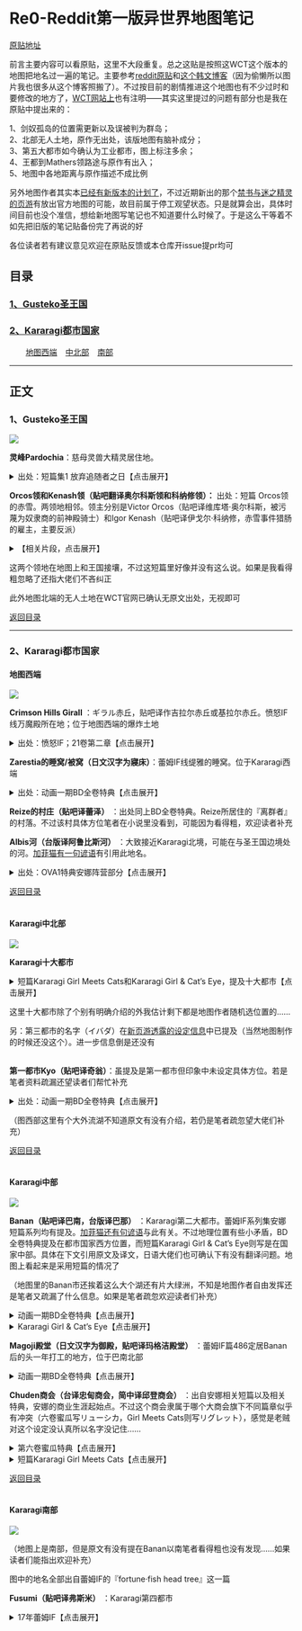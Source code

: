 # Re0-Reddit第一版异世界地图笔记

[原贴地址](https://tieba.baidu.com/p/6614464253)



前言主要内容可以看原贴，这里不大段重复。总之这贴是按照这WCT这个版本的地图把地名过一遍的笔记。主要参考[reddit原贴](https://www.reddit.com/r/Re_Zero/comments/f9v2nb/media_rezero_world_map)和[这个韩文博客](https://blog.naver.com/000124hj/221829300124)（因为偷懒所以图片我也很多从这个博客照搬了）。不过按目前的剧情推进这个地图也有不少过时和要修改的地方了，[WCT网站上](https://witchculttranslation.com/re-zero-world-map)也有注明——其实这里提过的问题有部分也是我在原贴中提出来的：


1、剑奴孤岛的位置需更新以及误被判为群岛；<br/>
2、北部无人土地，原作无出处，该版地图有脑补成分；<br/>
3、第五大都市如今确认为工业都市，图上标注多余；<br/>
4、王都到Mathers领路途与原作有出入；<br/>
5、地图中各地距离与原作描述不成比例<br/>



另外地图作者其实本[已经有新版本的计划了](https://twitter.com/rezidl/status/1373872697416019968)，不过近期新出的那个[禁书与迷之精灵的页游](https://rezero.fandom.com/zh/wiki/%E7%A6%81%E4%B9%A6%E4%B8%8E%E8%B0%9C%E4%B9%8B%E7%B2%BE%E7%81%B5)有放出官方地图的可能，故目前属于停工观望状态。只是就算会出，具体时间目前也没个准信，想给新地图写笔记也不知道要什么时候了。于是这么干等着不如先把旧版的笔记贴备份完了再说的好

各位读者若有建议意见欢迎在原贴反馈或本仓库开issue提pr均可

## 目录

### [1、Gusteko圣王国](#1Gusteko圣王国)
### [2、Kararagi都市国家](#2Kararagi都市国家)
&emsp; &ensp; [地图西端](#地图西端) &ensp; [中北部](#Kararagi中北部) &ensp; [南部](#Kararagi南部)




----


## 正文

### 1、Gusteko圣王国

![](https://github.com/CanopusEtaCarinae/tiebaposts/blob/master/mapnote/image/pardochia.png)


**灵峰Pardochia**：慈母灵兽大精灵居住地。

<details>
<summary>出处：短篇集1 放弃追随者之日【点击展开】</summary>

> ──北方的古斯提克聖王國由於嚴寒與險峻山脈橫亙，是對人與動物而言皆得被迫面臨嚴酷考驗的國家。在整年皆降雪的環境下，只能栽種抗寒的少數幾種農作物，取而代之的是靠著家畜飼育與高聳山脈沉眠的許多魔礦石礦脈，國力便是靠著採掘事業與販賣魔礦石維持。
>
> 另外，靈峰帕德奇亞的山頂還有四大精靈之一「聖獸歐德格拉斯」以強大力量君臨天下。
<br/>
</details>

**Orcos领和Kenash领（贴吧翻译奥尔科斯领和科纳修领）：** 出处：短篇 Orcos领的赤雪。两领地相邻。领主分别是Victor Orcos（贴吧译维库塔·奥尔科斯，被污蔑为奴隶商的前神殿骑士）和Igor Kenash（贴吧译伊戈尔·科纳修，赤雪事件猎肠的雇主，主要反派）

<details>
<summary>【相关片段，点击展开】</summary>

> 捏紧拳头的伊戈尔奋力诉说的，是发生在与他治理的科纳修领相邻的奥尔科斯领中的丑闻。
<br/>
</details>

这两个领地在地图上和王国接壤，不过这短篇里好像并没有这么说。如果是我看得粗忽略了还指大佬们不吝纠正

此外地图北端的无人土地在WCT官网已确认无原文出处，无视即可

[返回目录](#目录)<br/>

----

### 2、Kararagi都市国家

#### 地图西端

![](https://github.com/CanopusEtaCarinae/tiebaposts/blob/master/mapnote/image/redhill.png)


**Crimson Hills Girall** ：ギラル赤丘，贴吧译作吉拉尔赤丘或基拉尔赤丘。愤怒IF线万魔殿所在地；位于地图西端的爆炸土地

<details>
<summary>出处：愤怒IF；21卷第二章【点击展开】</summary>

愤怒IF：

> 「总之，所幸艾米莉亚大人没事。……和我一同离开这里吧。城外有龙车。乘车前往鲁古尼卡」
>
> 「去鲁古尼卡……这里，是哪？」
>
> 「这里是卡拉拉基都市国家边界上，藏身吉拉尔赤丘的城堡……要找到地方费了一番功夫，多亏了出色的谍报员和潜伏者里应外合」

21卷第二章：

> 「米露拉也不过是那个样子，沙丘要是突然变成灼热地狱才反倒奇怪吗」
>
> 「正是如此。这里跟处于世界地图西端的基拉尔赤丘可不同呀」
>
> 「顺便问一句，那个叫基拉尔赤丘的是个怎样的地方？」
>
> 「丘上的沙粒全都是细小的魔石碎片，是一整年都在爆炸的土地的说」
<br/>
</details>

**Zarestia的睡窝/被窝（日文汉字为寢床）**：蕾姆IF线缇雅的睡窝。位于Kararagi西端

<details>
<summary>出处：动画一期BD全卷特典【点击展开】</summary>

第五章

> 原来，她是被称为四大精灵的拥有强大力量的四个大精灵之一，在卡拉拉奇西端的『塞蕾丝缇雅的睡窝』这个地方所居住的存在。
<br/>
</details>

**Reize的村庄（贴吧译蕾泽）** ：出处同上BD全卷特典。Reize所居住的『离群者』的村落。不过该村具体方位笔者在小说里没看到，可能因为看得粗，欢迎读者补充

**Albis河（台版译阿鲁比斯河）** ：大致接近Kararagi北境，可能在与圣王国边境处的河。[加菲猫有一句谚语](https://github.com/CanopusEtaCarinae/garf_saying#108%E5%9C%9F%E8%9C%98%E8%9B%9B-6%E6%96%876966)有引用此地名。

<details>
<summary>出处：OVA1特典安娜阵营部分【点击展开】</summary>

> 「不过达到一定规模的雪也会成为一种威胁。安娜塔西亚大人，您造访过古斯提科圣王国吗？」
>
> 「嗯———（表思考）最远也就去过阿比斯河流域。再远滴话，对于偶这样娇弱滴少女来说就太残忍啦。」
>
> 安娜塔西亚捂嘴偷笑。但尤里乌斯却深深地点头并说道：「您看的真透彻。」
>
> 「鉴于您现在的地位，或许不久的将来就会有机会正式造访，届时请多保重。古斯提科的土地吞噬的他国人民，比您想象中的只多不少。」
<br/>
</details>

[返回目录](#目录)<br/>
<br/>

#### Kararagi中北部

![](https://github.com/CanopusEtaCarinae/tiebaposts/blob/master/mapnote/image/kyo.png)


**Kararagi十大都市**

<details>
<summary>短篇Kararagi Girl Meets Cats和Kararagi Girl & Cat’s Eye，提及十大都市【点击展开】</summary>

Kararagi Girl Meets Cats：

> 卡拉拉基是由一到十区分十个大都市，每个都市皆在都市长与都市法的掌管下，以小国家运作组合成为某种联合国的形式。

Kararagi Girl & Cat’s Eye：

> 在複数都市连接形成国家的卡拉拉基之中，卡拉拉基城邦的都市「巴那」是十大都市之一，也是位居第二都市的城镇。
<br/>
</details>

这里十大都市除了个别有明确介绍的外我估计剩下都是地图作者随机选位置的……

另：第三都市的名字（イバダ）在[新页游透露的设定信息](https://twitter.com/rezeroyumiya/status/1366359095867969543)中已提及（当然地图制作的时候还没这个）。进一步信息倒是还没有<br/>
<br/>


**第一都市Kyo（贴吧译奇翁）**：虽提及是第一都市但印象中未设定具体方位。若是笔者资料疏漏还望读者们帮忙补充

<details>
<summary>出处：动画一期BD全卷特典【点击展开】</summary>

第一章

> 地处卡拉拉奇城邦以西方向的巴南市，其规模仅次于第一大城市「奇翁」，是昴和蕾姆这对菜月夫妇的现居地。
<br/>
</details>

（图西部这里有个大外流湖不知道原文有没有介绍，若仍是笔者疏忽望大佬们补充）

[返回目录](#目录)<br/>
<br/>


#### Kararagi中部

![](https://github.com/CanopusEtaCarinae/tiebaposts/blob/master/mapnote/image/banan.png)

**Banan（贴吧译巴南，台版译巴那）** ：Kararagi第二大都市。蕾姆IF系列集安娜短篇系列均有提及。[加菲猫还有句谚语](https://github.com/CanopusEtaCarinae/garf_saying#42%E6%96%87%E9%99%9011-%E5%9B%9B-4%E6%96%8719%E5%8A%A88)与此有关。不过地理位置有些小矛盾，BD全卷特典提及在都市国家西方位置，而短篇Kararagi Girl & Cat’s Eye则写是在国家中部。具体在下文引用原文及译文，日语大佬们也可确认下有没有翻译问题。地图上看起来是采用短篇的情况了

（地图里的Banan市还挨着这么大个湖还有片大绿洲，不知是地图作者自由发挥还是笔者又疏漏了什么信息。如果是笔者疏忽欢迎读者们补充）

<details>
<summary>动画一期BD全卷特典【点击展开】</summary>

第一章：

> ──カララギ都市国家第二都市 『バナン』。
>
> カララギ国土の西方に位置し、第一都市である 『キョウ』 に次ぐ規模を持つその都市こそが、スバルとレムのナツキ夫妻が暮らす現住所である。

译文：

> ——这里是卡拉拉奇城邦的第二大城市「巴南」。
>
> 地处卡拉拉奇城邦以西方向的巴南市，其规模仅次于第一大城市「奇翁」，是昴和蕾姆这对菜月夫妇的现居地。
</details>

<details>
<summary>Kararagi Girl & Cat’s Eye【点击展开】</summary>

> 　カララギ都市国家の都市『バナン』は、複数の都市が連なって一つの国を形作るカララギの中で、十の大都市の一つである第二都市の立ち位置にある街だ。
>
> 　カララギの国土の中でもおおよそ中心に位置するバナンは、あらゆる意味で様々な特色を持つ都市国家の中心地──良くも悪くも、色んな文化が流入する。

译文：

> 　在複数都市连接形成国家的卡拉拉基之中，卡拉拉基城邦的都市「巴那」是十大都市之一，也是位居第二都市的城镇。
>
> 　巴那在卡拉拉基国土中约位于中心位置，就各种意义而言是具有许多特色的城邦中心处──因此在好坏层面都会有各种文化流入。
<br/>
</details>

**Magoji殿堂（日文汉字为御殿，贴吧译玛格洁殿堂）** ：蕾姆IF篇486定居Banan后的头一年打工的地方，位于巴南北部

<details>
<summary>动画一期BD全卷特典【点击展开】</summary>

第一章：

> 位于巴南北部的这座房屋被称为「玛格洁殿堂」。平房式样的和风建筑风格与宽广的占地面积，令人不禁联想到古装片那样的大场面
<br/>
</details>

**Chuden商会（台译忠甸商会，简中译邱登商会）** ：出自安娜相关短篇以及相关特典，安娜的商业生涯起始点。不过这个商会隶属于哪个大商会旗下不同篇章似乎有冲突（六卷蜜瓜写リューシカ，Girl Meets Cats则写リグレット），感觉是老贼对这个设定没认真所以名字没记住……

<details>
<summary>第六卷蜜瓜特典【点击展开】</summary>

> チュデン商会は、カララギでも有名なリューシカ商会の傘下にある下部組織だった。大都市間を結ぶ、流通の核でもある宿場町に拠を置き、商会主であるチュデンの手でこの数年、一気に拡大傾向にある商会でもあった。

译文：

> 邱登商会，是在卡拉拉基也很有名的路西卡商会的一个下属组织。
>
> 它以连接各大都市的，同时也是流通核心的旅店镇为根据地。另一方面，这家商会近几年在商会主邱登的经营下，已显现出迅速壮大的倾向。
</details>

<details>
<summary>短篇Kararagi Girl Meets Cats【点击展开】</summary>

> 　カララギには一から十まで、番号を与えられた十の大都市があり、それぞれの都市が都市長と都市法の下、小国のように機能し、一種の連合国として成り立っている。

> 　そんな都市バナンにあって、チュデン商会は中堅規模の組織と言えよう。カララギ有数の大商会、リグレット商会を親商会として、その傘下に属している。

译文：

> 　而在都市巴那中，忠甸商会可说是中坚规模的组织，隶属于卡拉拉基少数的大型商会利格雷特商会旗下。
>
> 　虽然没有限定经商品项，但主要是盛行交易品，因此许多出入巴那的交易商涉足忠甸商会已经是惯例了。
<br/>
</details>

[返回目录](#目录)<br/>
<br/>


#### Kararagi南部

![](https://github.com/CanopusEtaCarinae/tiebaposts/blob/master/mapnote/image/fusmi.png)

（地图上是南部，但是原文有没有提在Banan以南笔者看得粗也没有发现……如果读者们能指出欢迎补充）

图中的地名全部出自蕾姆IF的『fortune·fish head tree』这一篇

**Fusumi（贴吧译弗斯米）** ：Kararagi第四都市

<details>
<summary>17年蕾姆IF【点击展开】</summary>

> 第四都市「弗斯米」是离摩格雷德大喷口最近，最受其恩惠的都市。
